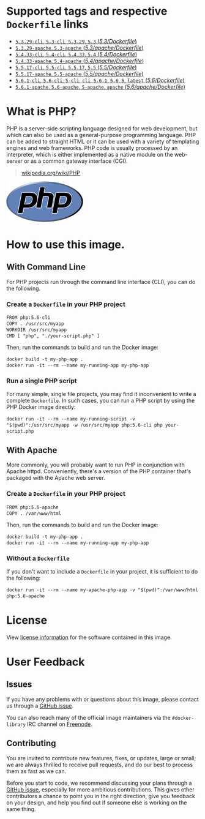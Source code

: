# Supported tags and respective `Dockerfile` links

- [`5.3.29-cli`, `5.3-cli`, `5.3.29`, `5.3` (*5.3/Dockerfile*)](https://github.com/docker-library/php/blob/6b0affa0c5a8cc1cbbd8b1110f239a226a137c97/5.3/Dockerfile)
- [`5.3.29-apache`, `5.3-apache` (*5.3/apache/Dockerfile*)](https://github.com/docker-library/php/blob/6b0affa0c5a8cc1cbbd8b1110f239a226a137c97/5.3/apache/Dockerfile)
- [`5.4.33-cli`, `5.4-cli`, `5.4.33`, `5.4` (*5.4/Dockerfile*)](https://github.com/docker-library/php/blob/6b0affa0c5a8cc1cbbd8b1110f239a226a137c97/5.4/Dockerfile)
- [`5.4.33-apache`, `5.4-apache` (*5.4/apache/Dockerfile*)](https://github.com/docker-library/php/blob/6b0affa0c5a8cc1cbbd8b1110f239a226a137c97/5.4/apache/Dockerfile)
- [`5.5.17-cli`, `5.5-cli`, `5.5.17`, `5.5` (*5.5/Dockerfile*)](https://github.com/docker-library/php/blob/6b0affa0c5a8cc1cbbd8b1110f239a226a137c97/5.5/Dockerfile)
- [`5.5.17-apache`, `5.5-apache` (*5.5/apache/Dockerfile*)](https://github.com/docker-library/php/blob/6b0affa0c5a8cc1cbbd8b1110f239a226a137c97/5.5/apache/Dockerfile)
- [`5.6.1-cli`, `5.6-cli`, `5-cli`, `cli`, `5.6.1`, `5.6`, `5`, `latest` (*5.6/Dockerfile*)](https://github.com/docker-library/php/blob/6b0affa0c5a8cc1cbbd8b1110f239a226a137c97/5.6/Dockerfile)
- [`5.6.1-apache`, `5.6-apache`, `5-apache`, `apache` (*5.6/apache/Dockerfile*)](https://github.com/docker-library/php/blob/6b0affa0c5a8cc1cbbd8b1110f239a226a137c97/5.6/apache/Dockerfile)

# What is PHP?

PHP is a server-side scripting language designed for web development, but which
can also be used as a general-purpose programming language. PHP can be added to
straight HTML or it can be used with a variety of templating engines and web
frameworks. PHP code is usually processed by an interpreter, which is either
implemented as a native module on the web-server or as a common gateway
interface (CGI).

> [wikipedia.org/wiki/PHP](http://en.wikipedia.org/wiki/PHP)

![logo](https://raw.githubusercontent.com/docker-library/docs/master/php/logo.png)

# How to use this image.

## With Command Line

For PHP projects run through the command line interface (CLI), you can do the
following.

### Create a `Dockerfile` in your PHP project

    FROM php:5.6-cli
    COPY . /usr/src/myapp
    WORKDIR /usr/src/myapp
    CMD [ "php", "./your-script.php" ]

Then, run the commands to build and run the Docker image:

    docker build -t my-php-app .
    docker run -it --rm --name my-running-app my-php-app

### Run a single PHP script

For many simple, single file projects, you may find it inconvenient to write a
complete `Dockerfile`. In such cases, you can run a PHP script by using the PHP
Docker image directly:

    docker run -it --rm --name my-running-script -v "$(pwd)":/usr/src/myapp -w /usr/src/myapp php:5.6-cli php your-script.php

## With Apache

More commonly, you will probably want to run PHP in conjunction with Apache
httpd. Conveniently, there's a version of the PHP container that's packaged with
the Apache web server.

### Create a `Dockerfile` in your PHP project

    FROM php:5.6-apache
    COPY . /var/www/html

Then, run the commands to build and run the Docker image:

    docker build -t my-php-app .
    docker run -it --rm --name my-running-app my-php-app

### Without a `Dockerfile`

If you don't want to include a `Dockerfile` in your project, it is sufficient to
do the following:

    docker run -it --rm --name my-apache-php-app -v "$(pwd)":/var/www/html php:5.6-apache

# License

View [license information](http://php.net/license/)
for the software contained in this image.

# User Feedback

## Issues

If you have any problems with or questions about this image, please contact us
 through a [GitHub issue](https://github.com/docker-library/php/issues).

You can also reach many of the official image maintainers via the
`#docker-library` IRC channel on [Freenode](https://freenode.net).

## Contributing

You are invited to contribute new features, fixes, or updates, large or small;
we are always thrilled to receive pull requests, and do our best to process them
as fast as we can.

Before you start to code, we recommend discussing your plans 
through a [GitHub issue](https://github.com/docker-library/php/issues), especially for more ambitious
contributions. This gives other contributors a chance to point you in the right
direction, give you feedback on your design, and help you find out if someone
else is working on the same thing.
